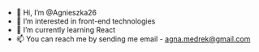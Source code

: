 - 👋 Hi, I’m @Agnieszka26
- 👀 I’m interested in front-end technologies
- 🌱 I’m currently learning React
- 📫 You can reach me by sending me email - agna.medrek@gmail.com

<!---
Agnieszka26/Agnieszka26 is a ✨ special ✨ repository because its `README.md` (this file) appears on your GitHub profile.
You can click the Preview link to take a look at your changes.
--->
